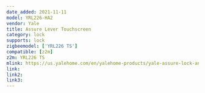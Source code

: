 ```yaml
---
date_added: 2021-11-11
model: YRL226-HA2
vendor: Yale
title: Assure Lever Touchscreen
category: lock
supports: lock
zigbeemodel: ['YRL226 TS']
compatible: [z2m]
z2m: YRL226 TS
mlink: https://us.yalehome.com/en/yalehome-products/yale-assure-lock-and-levers1/assure-lock/assure-lever/
link: 
link2: 
link3: 
---
```

